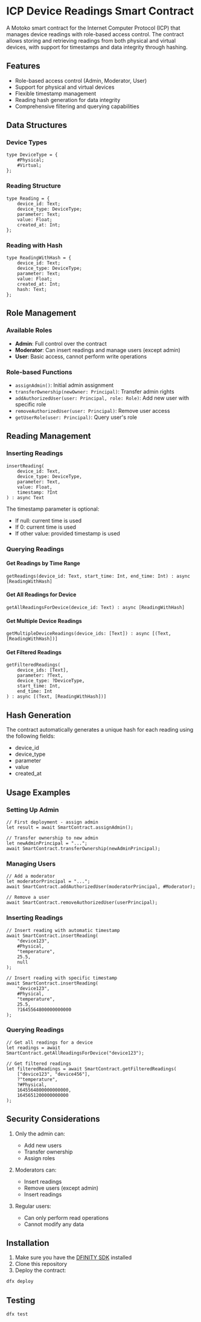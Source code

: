 # ICP Device Readings Smart Contract

A Motoko smart contract for the Internet Computer Protocol (ICP) that manages device readings with role-based access control. The contract allows storing and retrieving readings from both physical and virtual devices, with support for timestamps and data integrity through hashing.

## Features

- Role-based access control (Admin, Moderator, User)
- Support for physical and virtual devices
- Flexible timestamp management
- Reading hash generation for data integrity
- Comprehensive filtering and querying capabilities

## Data Structures

### Device Types
```motoko
type DeviceType = {
    #Physical;
    #Virtual;
};
```

### Reading Structure
```motoko
type Reading = {
    device_id: Text;
    device_type: DeviceType;
    parameter: Text;
    value: Float;
    created_at: Int;
};
```

### Reading with Hash
```motoko
type ReadingWithHash = {
    device_id: Text;
    device_type: DeviceType;
    parameter: Text;
    value: Float;
    created_at: Int;
    hash: Text;
};
```

## Role Management

### Available Roles
- **Admin**: Full control over the contract
- **Moderator**: Can insert readings and manage users (except admin)
- **User**: Basic access, cannot perform write operations

### Role-based Functions
- `assignAdmin()`: Initial admin assignment
- `transferOwnership(newOwner: Principal)`: Transfer admin rights
- `addAuthorizedUser(user: Principal, role: Role)`: Add new user with specific role
- `removeAuthorizedUser(user: Principal)`: Remove user access
- `getUserRole(user: Principal)`: Query user's role

## Reading Management

### Inserting Readings
```motoko
insertReading(
    device_id: Text,
    device_type: DeviceType,
    parameter: Text,
    value: Float,
    timestamp: ?Int
) : async Text
```

The timestamp parameter is optional:
- If null: current time is used
- If 0: current time is used
- If other value: provided timestamp is used

### Querying Readings

#### Get Readings by Time Range
```motoko
getReadings(device_id: Text, start_time: Int, end_time: Int) : async [ReadingWithHash]
```

#### Get All Readings for Device
```motoko
getAllReadingsForDevice(device_id: Text) : async [ReadingWithHash]
```

#### Get Multiple Device Readings
```motoko
getMultipleDeviceReadings(device_ids: [Text]) : async [(Text, [ReadingWithHash])]
```

#### Get Filtered Readings
```motoko
getFilteredReadings(
    device_ids: [Text],
    parameter: ?Text,
    device_type: ?DeviceType,
    start_time: Int,
    end_time: Int
) : async [(Text, [ReadingWithHash])]
```

## Hash Generation

The contract automatically generates a unique hash for each reading using the following fields:
- device_id
- device_type
- parameter
- value
- created_at

## Usage Examples

### Setting Up Admin
```motoko
// First deployment - assign admin
let result = await SmartContract.assignAdmin();

// Transfer ownership to new admin
let newAdminPrincipal = "...";
await SmartContract.transferOwnership(newAdminPrincipal);
```

### Managing Users
```motoko
// Add a moderator
let moderatorPrincipal = "...";
await SmartContract.addAuthorizedUser(moderatorPrincipal, #Moderator);

// Remove a user
await SmartContract.removeAuthorizedUser(userPrincipal);
```

### Inserting Readings
```motoko
// Insert reading with automatic timestamp
await SmartContract.insertReading(
    "device123",
    #Physical,
    "temperature",
    25.5,
    null
);

// Insert reading with specific timestamp
await SmartContract.insertReading(
    "device123",
    #Physical,
    "temperature",
    25.5,
    ?1645564800000000000
);
```

### Querying Readings
```motoko
// Get all readings for a device
let readings = await SmartContract.getAllReadingsForDevice("device123");

// Get filtered readings
let filteredReadings = await SmartContract.getFilteredReadings(
    ["device123", "device456"],
    ?"temperature",
    ?#Physical,
    1645564800000000000,
    1645651200000000000
);
```

## Security Considerations

1. Only the admin can:
   - Add new users
   - Transfer ownership
   - Assign roles

2. Moderators can:
   - Insert readings
   - Remove users (except admin)
   - Insert readings

3. Regular users:
   - Can only perform read operations
   - Cannot modify any data

## Installation

1. Make sure you have the [DFINITY SDK](https://sdk.dfinity.org) installed
2. Clone this repository
3. Deploy the contract:
```bash
dfx deploy
```

## Testing

```bash
dfx test
```
